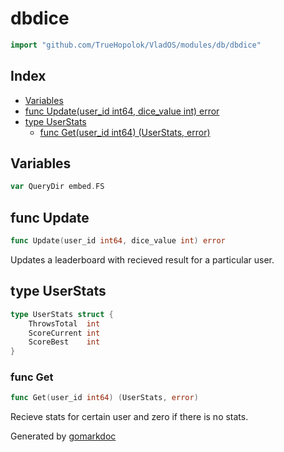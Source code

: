 <!-- Code generated by gomarkdoc. DO NOT EDIT -->

# dbdice

```go
import "github.com/TrueHopolok/VladOS/modules/db/dbdice"
```

## Index

- [Variables](<#variables>)
- [func Update\(user\_id int64, dice\_value int\) error](<#Update>)
- [type UserStats](<#UserStats>)
  - [func Get\(user\_id int64\) \(UserStats, error\)](<#Get>)


## Variables

<a name="QueryDir"></a>

```go
var QueryDir embed.FS
```

<a name="Update"></a>
## func Update

```go
func Update(user_id int64, dice_value int) error
```

Updates a leaderboard with recieved result for a particular user.

<a name="UserStats"></a>
## type UserStats



```go
type UserStats struct {
    ThrowsTotal  int
    ScoreCurrent int
    ScoreBest    int
}
```

<a name="Get"></a>
### func Get

```go
func Get(user_id int64) (UserStats, error)
```

Recieve stats for certain user and zero if there is no stats.

Generated by [gomarkdoc](<https://github.com/princjef/gomarkdoc>)
